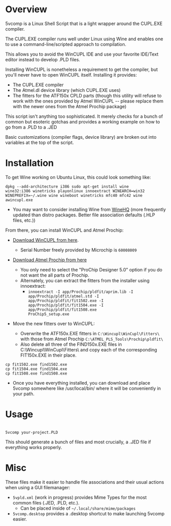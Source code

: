 # Overview
5vcomp is a Linux Shell Script that is a light wrapper around the CUPL.EXE compiler.

The CUPL.EXE compiler runs well under Linux using Wine and enables one to use a command-line/scripted approach to compilation.

This allows you to avoid the WinCUPL IDE and use your favorite IDE/Text editor instead to develop .PLD files.

Installing WinCUPL is nonetheless a requirement to get the compiler, but you'll never have to open WinCUPL itself. Installing it provides:
* The CUPL.EXE compiler
* The Atmel.dl device library (which CUPL.EXE uses)
* The fitters for the ATF150x CPLD parts (though this utility will refuse to work with the ones provided by Atmel WinCUPL -- please replace them with the newer ones from the Atmel Prochip package)

This script isn't anything too sophisticated. It merely checks for a bunch of common but esoteric gotchas and provides a working example on how to go from a .PLD to a .JED

Basic customizations (compiler flags, device library) are broken out into variables at the top of the script.

# Installation

To get Wine working on Ubuntu Linux, this could look something like:

<code>dpkg --add-architecture i386
sudo apt-get install wine wine32:i386 winetricks playonlinux innoextract
WINEARCH=win32 WINEPREFIX=~/.wine wine wineboot
winetricks mfc40 mfc42
wine awincupl.exe
</code>

* You may want to consider installing Wine from <a href="https://wiki.winehq.org/Download">WineHQ</a> (more frequently updated than distro packages. Better file association defaults (.HLP files, etc.))

From there, you can install WinCUPL and Atmel Prochip:
* <a href="https://www.microchip.com/en-us/products/fpgas-and-plds/spld-cplds/pld-design-resources">Download WinCUPL from here</a>.
  * Serial Number freely provided by Microchip is `60008009`
* <a href="https://ww1.microchip.com/downloads/en/DeviceDoc/ProChip5.0.1.zip">Download Atmel Prochip from here</a>
  * You only need to select the "ProChip Designer 5.0" option if you do not want the all parts of Prochip.
  * Alternately, you can extract the fitters from the installer using innoextract:
    * <code>innoextract -I app/Prochip/pldfit/aprim.lib -I app/Prochip/pldfit/atmel.std -I app/Prochip/pldfit/fit1502.exe -I app/Prochip/pldfit/fit1504.exe -I app/Prochip/pldfit/fit1508.exe ProChip5_setup.exe</code>

* Move the new fitters over to WinCUPL:
  * Overwrite the ATF150x.EXE fitters in `C:\Wincupl\WinCupl\Fitters\` <br>with those from Atmel Prochip `C:\ATMEL_PLS_Tools\Prochip\pldfit\`
  * Also delete all three of the FIND150x.EXE files in C:\Wincupl\WinCupl\Fitters\ and copy each of the corresponding FIT150x.EXE in their place.
```
cp fit1502.exe find1502.exe
cp fit1504.exe find1504.exe
cp fit1508.exe find1508.exe
```
* Once you have everything installed, you can download and place 5vcomp somewhere like /usr/local/bin/ where it will be conveniently in your path.



# Usage
<code>
5vcomp your-project.PLD</code>

This should generate a bunch of files and most crucially, a .JED file if everything works properly.

# Misc
These files make it easier to handle file associations and their usual actions when using a GUI filemanager:
* <code>5vpld.xml</code> (work in progress) provides Mime Types for the most common files (.JED, .PLD, etc.).
  * Can be placed inside of `~/.local/share/mime/packages`
* <code>5vcomp.desktop</code> provides a .desktop shortcut to make launching 5vcomp easier.
